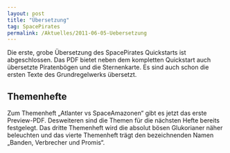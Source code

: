 ```yaml
---
layout: post
title: "Übersetzung"
tag: SpacePirates
permalink: /Aktuelles/2011-06-05-Uebersetzung
---
```


Die erste, grobe Übersetzung des SpacePirates Quickstarts ist abgeschlossen. Das PDF bietet neben dem kompletten Quickstart auch übersetzte Piratenbögen und die Sternenkarte. Es sind auch schon die ersten Texte des Grundregelwerks übersetzt.

## Themenhefte

Zum Themenheft &bdquo;Atlanter vs SpaceAmazonen&ldquo; gibt es jetzt das erste Preview-PDF. Desweiteren sind die Themen für die nächsten Hefte bereits festgelegt. Das dritte Themenheft wird die absolut bösen Glukorianer näher beleuchten und das vierte Themenheft trägt den bezeichnenden Namen &bdquo;Banden, Verbrecher und Promis&ldquo;.
